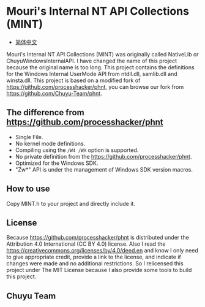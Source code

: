 ﻿# Mouri's Internal NT API Collections (MINT)

- [简体中文](自述.md)

Mouri's Internal NT API Collections (MINT) was originally called NativeLib or 
ChuyuWindowsInternalAPI. I have changed the name of this project because the 
original name is too long. This project contains the definitions for the 
Windows Internal UserMode API from ntdll.dll, samlib.dll and winsta.dll. This
project is based on a modified fork of https://github.com/processhacker/phnt,
you can browse our fork from https://github.com/Chuyu-Team/phnt.

## The difference from https://github.com/processhacker/phnt
- Single File.
- No kernel mode definitions.
- Compiling using the `/W4 /WX` option is supported.
- No private definition from the https://github.com/processhacker/phnt.
- Optimized for the Windows SDK.
- "Zw*" API is under the management of Windows SDK version macros.

## How to use
Copy MINT.h to your project and directly include it.

## License
Because https://github.com/processhacker/phnt is distributed under the 
Attribution 4.0 International (CC BY 4.0) license. Also I read the 
https://creativecommons.org/licenses/by/4.0/deed.en and know I only need to 
give appropriate credit, provide a link to the license, and indicate if 
changes were made and no additional restrictions. So I relicensed this project
under The MIT License because I also provide some tools to build this project.

## Chuyu Team
